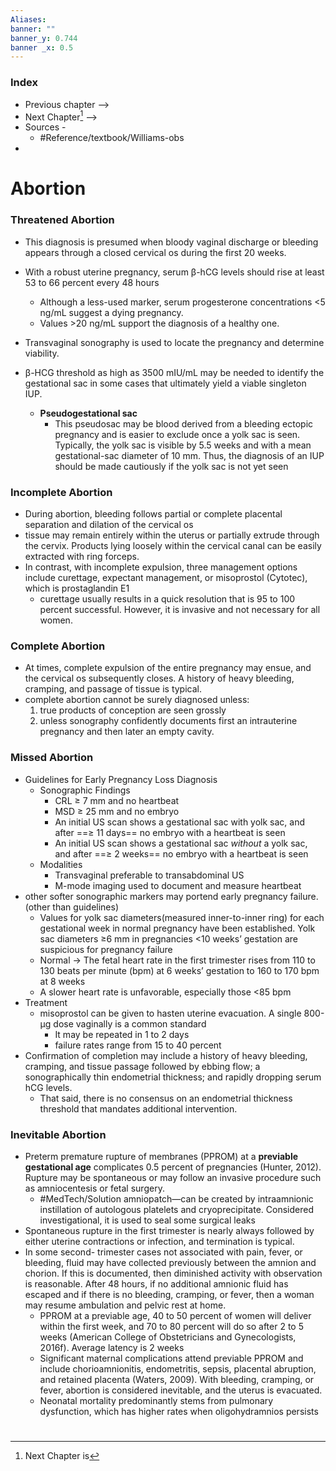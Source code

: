 ```yaml
---
Aliases: 
banner: ""
banner_y: 0.744
banner _x: 0.5
---
```

### Index
- Previous chapter -->
- Next Chapter[^1] -->
- Sources -
	- #Reference/textbook/Williams-obs 
- 
# Abortion

### Threatened Abortion
- This diagnosis is presumed when bloody vaginal discharge or bleeding appears through a closed cervical os during the first 20 weeks.

- With a robust uterine pregnancy, serum β-hCG levels should rise at least 53 to 66 percent every 48 hours 
	- Although a less-used marker, serum progesterone concentrations <5 ng/mL suggest a dying pregnancy. 
	- Values >20 ng/mL support the diagnosis of a healthy one.
- Transvaginal sonography is used to locate the pregnancy and determine viability.
- β-HCG threshold as high as 3500 mIU/mL may be needed to identify the gestational sac in some cases that ultimately yield a viable singleton IUP.
	- **Pseudogestational sac**
		- This pseudosac may be blood derived from a bleeding ectopic pregnancy and is easier to exclude once a yolk sac is seen. Typically, the yolk sac is visible by 5.5 weeks and with a mean gestational-sac diameter of 10 mm. Thus, the diagnosis of an IUP should be made cautiously if the yolk sac is not yet seen


### Incomplete Abortion
- During abortion, bleeding follows partial or complete placental separation and dilation of the cervical os
- tissue may remain entirely within the uterus or partially extrude through the cervix. Products lying loosely within the cervical canal can be easily extracted with ring forceps. 
- In contrast, with incomplete expulsion, three management options include curettage, expectant management, or misoprostol (Cytotec), which is prostaglandin E1
	- curettage usually results in a quick resolution that is 95 to 100 percent successful. However, it is invasive and not necessary for all women.


### Complete Abortion
- At times, complete expulsion of the entire pregnancy may ensue, and the cervical os subsequently closes. A history of heavy bleeding, cramping, and passage of tissue is typical.
- complete abortion cannot be surely diagnosed unless:
	1. true products of conception are seen grossly
	2. unless sonography confidently documents first an intrauterine pregnancy and then later an empty cavity.



### Missed Abortion
- Guidelines for Early Pregnancy Loss Diagnosis
	- Sonographic Findings
		- CRL ≥ 7 mm and no heartbeat
		- MSD ≥ 25 mm and no embryo
		- An initial US scan shows a gestational sac with yolk sac, and after ==≥ 11 days== no embryo with a heartbeat is seen
		- An initial US scan shows a gestational sac *without* a yolk sac, and after ==≥ 2 weeks== no embryo with a heartbeat is seen
	- Modalities
		- Transvaginal preferable to transabdominal US
		- M-mode imaging used to document and measure heartbeat
- other softer sonographic markers may portend early pregnancy failure. (other than guidelines)
	- Values for yolk sac diameters(measured inner-to-inner ring) for each gestational week in normal pregnancy have been established. Yolk sac diameters ≥6 mm in pregnancies <10 weeks’ gestation are suspicious for pregnancy failure 
	- Normal -> The fetal heart rate in the first trimester rises from 110 to 130 beats per minute (bpm) at 6 weeks’ gestation to 160 to 170 bpm at 8 weeks
	- A slower heart rate is unfavorable, especially those <85 bpm
- Treatment 
	- misoprostol can be given to hasten uterine evacuation. A single 800-μg dose vaginally is a common standard
		- It may be repeated in 1 to 2 days
		- failure rates range from 15 to 40 percent
- Confirmation of completion may include a history of heavy bleeding, cramping, and tissue passage followed by ebbing flow; a sonographically thin endometrial thickness; and rapidly dropping serum hCG levels. 
	- That said, there is no consensus on an endometrial thickness threshold that mandates additional intervention.
### Inevitable Abortion
- Preterm premature rupture of membranes (PPROM) at a **previable gestational age** complicates 0.5 percent of pregnancies (Hunter, 2012). Rupture may be spontaneous or may follow an invasive procedure such as amniocentesis or fetal surgery.
	- #MedTech/Solution amniopatch—can be created by intraamnionic instillation of autologous platelets and cryoprecipitate. Considered investigational, it is used to seal some surgical leaks
- Spontaneous rupture in the first trimester is nearly always followed by either uterine contractions or infection, and termination is typical.
- In some second- trimester cases not associated with pain, fever, or bleeding, fluid may have collected previously between the amnion and chorion. If this is documented, then diminished activity with observation is reasonable. After 48 hours, if no additional amnionic fluid has escaped and if there is no bleeding, cramping, or fever, then a woman may resume ambulation and pelvic rest at home.
	- PPROM at a previable age, 40 to 50 percent of women will deliver within the first week, and 70 to 80 percent will do so after 2 to 5 weeks (American College of Obstetricians and Gynecologists, 2016f). Average latency is 2 weeks
	- Significant maternal complications attend previable PPROM and include chorioamnionitis, endometritis, sepsis, placental abruption, and retained placenta (Waters, 2009). With bleeding, cramping, or fever, abortion is considered inevitable, and the uterus is evacuated.
	- Neonatal mortality predominantly stems from pulmonary dysfunction, which has higher rates when oligohydramnios persists




# 
[^1]: Next Chapter is 